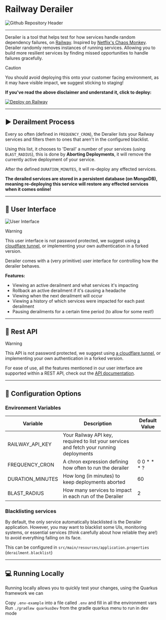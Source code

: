 # Railway Derailer

![Github Repository Header](https://github.com/user-attachments/assets/0af361a4-2a0a-4362-800b-36d19299ee9d)

---

Derailer is a tool that helps test for how services handle random dependency failures,
on [Railway](https://railway.com). Inspired by [Netflix's Chaos Monkey](https://github.com/Netflix/chaosmonkey).
Derailer randomly removes instances of running services. Allowing you to build more
resilient services by finding missed opportunities to handle failures gracefully.

> [!CAUTION]
> You should avoid deploying this onto your customer facing environment, as it may have visible impact, we suggest
> sticking to staging!

**If you've read the above disclaimer and understand it, click to deploy:**

[![Deploy on Railway](https://railway.com/button.svg)](https://railway.com/template/FMEpOh?referralCode=A6ij-A)

---

## ▶️ Derailment Process

Every so often (defined in `FREQUENCY_CRON`), the Derailer lists your Railway services and filters them to ones that
aren't in the configured blacklist.

Using this list, it chooses to 'Derail' a number of your services (using `BLAST_RADIUS`), this is done by **Aborting
Deployments**, it will remove the currently active deployment of your service.

After the defined `DURATION_MINUTES`, it will re-deploy any effected services.

**The derailed services are stored in a persistent database (on MongoDB), meaning re-deploying this service will restore
any effected services when it comes online!**

---

## 👀 User Interface

![User Interface](https://i.imgur.com/FCGXeKZ.png)

> [!WARNING]
> This user interface is not password protected, we suggest
> using [a cloudflare tunnel](https://railway.com/template/cf-tunnel), or implementing your own authentication in a
> forked
> version.

Derailer comes with a (very primitive) user interface for controlling how the derailer behaves.

**Features:**

- Viewing an active derailment and what services it's impacting
- Rollback an active derailment if it's causing a headache
- Viewing when the next derailment will occur
- Viewing a history of which services were impacted for each past derailment
- Pausing derailments for a certain time period (to allow for some rest!)

---

## 🤖 Rest API

> [!WARNING]
> This API is not password protected, we suggest
> using [a cloudflare tunnel](https://railway.com/template/cf-tunnel), or implementing your own authentication in a
> forked
> version.

For ease of use, all the features mentioned in our user interface are supported within a REST API, check out the [API
documentation](docs/openapi/openapi.json).

---

## 🧩 Configuration Options

### Environment Variables

| Variable 	       | Description 	                                                                           | Default Value 	 |
|------------------|-----------------------------------------------------------------------------------------|-----------------|
| RAILWAY_API_KEY  | Your Railway API key, required to list your services and fetch your running deployments |                 |
| FREQUENCY_CRON   | A chron expression defining how often to run the derailer                               | 0 0 * * * ?     |
| DURATION_MINUTES | How long (in minutes) to keep deployments aborted	                                      | 60              |
| BLAST_RADIUS     | How many services to impact in each run of the Derailer                                 | 2               |

### Blacklisting services

By default, the only service automatically blacklisted is the Derailer application. However, you may want to blacklist
some UIs, monitoring systems, or essential services (think carefully about how reliable they are!) to avoid everything
falling on its face.

This can be configured in `src/main/resources/application.properties` (`derailment.blacklist`)

---

## 💻 Running Locally

Running locally allows you to quickly test your changes, using the Quarkus framework we can

Copy `.env-example` into a file called `.env` and fill in all the environment vars
Run `./gradlew quarkusDev` from the gradle quarkus menu to run in dev mode
